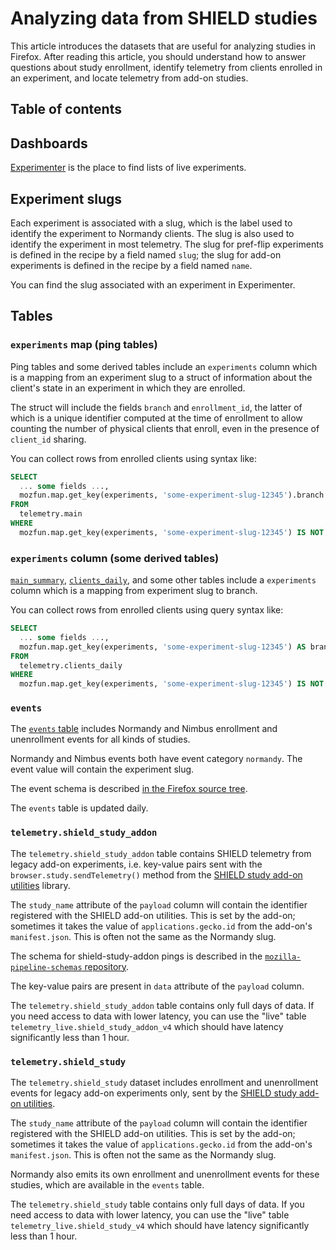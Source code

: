 # Analyzing data from SHIELD studies

This article introduces the datasets that are useful for analyzing studies in Firefox.
After reading this article,
you should understand how to answer questions about
study enrollment,
identify telemetry from clients enrolled in an experiment,
and locate telemetry from add-on studies.

## Table of contents

<!-- toc -->

## Dashboards

[Experimenter] is the place to find lists of live experiments.

[experimenter]: https://experimenter.services.mozilla.com/

## Experiment slugs

Each experiment is associated with a slug,
which is the label used to identify the experiment to Normandy clients.
The slug is also used to identify the experiment in most telemetry.
The slug for pref-flip experiments is defined in the recipe by a field named `slug`;
the slug for add-on experiments is defined in the recipe by a field named `name`.

You can find the slug associated with an experiment in Experimenter.

## Tables

### `experiments` map (ping tables)

Ping tables and some derived tables include an `experiments` column
which is a mapping from an experiment slug to a struct of information
about the client's state in an experiment in which they are enrolled.

The struct will include the fields `branch` and `enrollment_id`,
the latter of which is a unique identifier computed at the time of enrollment
to allow counting the number of physical clients that enroll,
even in the presence of `client_id` sharing.

You can collect rows from enrolled clients using syntax like:

```sql
SELECT
  ... some fields ...,
  mozfun.map.get_key(experiments, 'some-experiment-slug-12345').branch
FROM
  telemetry.main
WHERE
  mozfun.map.get_key(experiments, 'some-experiment-slug-12345') IS NOT NULL
```

### `experiments` column (some derived tables)

[`main_summary`](batch_view/main_summary/reference.md),
[`clients_daily`](batch_view/clients_daily/reference.md),
and some other tables
include a `experiments` column
which is a mapping from experiment slug to branch.

You can collect rows from enrolled clients using query syntax like:

```sql
SELECT
  ... some fields ...,
  mozfun.map.get_key(experiments, 'some-experiment-slug-12345') AS branch
FROM
  telemetry.clients_daily
WHERE
  mozfun.map.get_key(experiments, 'some-experiment-slug-12345') IS NOT NULL
```

### `events`

The [`events` table](batch_view/events/reference.md) includes
Normandy and Nimbus enrollment and unenrollment events
for all kinds of studies.

Normandy and Nimbus events both have event category `normandy`.
The event value will contain the experiment slug.

The event schema is described
[in the Firefox source tree](https://hg.mozilla.org/mozilla-central/file/tip/toolkit/components/normandy/lib/TelemetryEvents.sys.mjs).

The `events` table is updated daily.

### `telemetry.shield_study_addon`

The `telemetry.shield_study_addon` table contains SHIELD telemetry from legacy add-on experiments,
i.e. key-value pairs sent with the
`browser.study.sendTelemetry()` method from the
[SHIELD study add-on utilities](https://github.com/mozilla/shield-studies-addon-utils/)
library.

The `study_name` attribute of the `payload` column will contain the identifier
registered with the SHIELD add-on utilities.
This is set by the add-on; sometimes it takes the value of
`applications.gecko.id` from the add-on's `manifest.json`.
This is often not the same as the Normandy slug.

The schema for shield-study-addon pings is described in the
[`mozilla-pipeline-schemas` repository](https://github.com/mozilla-services/mozilla-pipeline-schemas/tree/master/schemas/telemetry/shield-study-addon).

The key-value pairs are present in `data` attribute of the `payload` column.

The `telemetry.shield_study_addon` table contains only full days of data.
If you need access to data with lower latency, you can use the "live" table
`telemetry_live.shield_study_addon_v4` which should have latency significantly
less than 1 hour.

### `telemetry.shield_study`

The `telemetry.shield_study` dataset includes
enrollment and unenrollment events for legacy add-on experiments only,
sent by the [SHIELD study add-on utilities](https://github.com/mozilla/shield-studies-addon-utils/).

The `study_name` attribute of the `payload` column will contain the identifier
registered with the SHIELD add-on utilities.
This is set by the add-on; sometimes it takes the value of
`applications.gecko.id` from the add-on's `manifest.json`.
This is often not the same as the Normandy slug.

Normandy also emits its own enrollment and unenrollment events for these studies,
which are available in the `events` table.

The `telemetry.shield_study` table contains only full days of data.
If you need access to data with lower latency, you can use the "live" table
`telemetry_live.shield_study_v4` which should have latency significantly
less than 1 hour.
